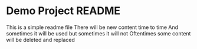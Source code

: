 # Demo Project README

This is a simple readme file
There will be new content time to time
And sometimes it will be used
but sometimes it will not
Oftentimes some content will be deleted and replaced